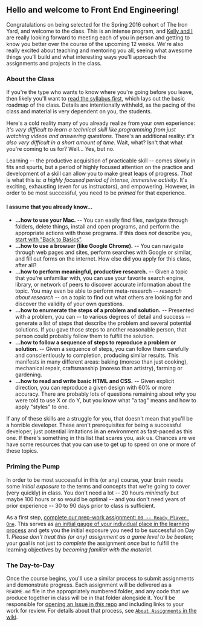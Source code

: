 ## Hello and welcome to Front End Engineering!

Congratulations on being selected for the Spring 2016 cohort of The Iron Yard, and welcome to the class. This is an intense program, and [Kelly and I](//github.com/TIY-Durham/2016-SPRING-FEE/wiki/Syllabus#your-instructors) are really looking forward to meeting each of you in person and getting to know you better over the course of the upcoming 12 weeks. We're also really excited about teaching and mentoring you all, seeing what awesome things you'll build and what interesting ways you'll approach the assignments and projects in the class.

### About the Class

If you're the type who wants to know where you're going before you leave, then likely you'll want to [read the syllabus first](//github.com/TIY-Durham/2016-SPRING-FEE/wiki/Syllabus), which lays out the basic roadmap of the class. Details are intentionally withheld, as the pacing of the class and material is very dependent on you, the students.

Here's a cold reality many of you already realize from your own experience: _it's very difficult to learn a technical skill like programming from just watching videos and answering questions_. There's an additional reality: _it's also very difficult in a short amount of time_. Wait, what? Isn't that what you're coming to us for? Well... Yes, but no.

Learning -- the productive acquisition of practicable skill -- comes slowly in fits and spurts, but a period of highly focused attention on the practice and development of a skill can allow you to make great leaps of progress. _That_ is what this is: _a highly focused period of intense, immersive activity_. It's exciting, exhausting (even for us instructors), and empowering. However, in order to be most successful, you need to be _primed_ for that experience.

#### I assume that you already know...

* **...how to use your Mac.** -- You can easily find files, navigate through folders, delete things, install and open programs, and perform the appropriate actions with those programs. If this does _not_ describe you, [start with "Back to Basics"](//github.com/TIY-Durham/2016-SPRING-FEE/wiki/Back-to-Basics).
* **...how to use a browser (like Google Chrome).** -- You can navigate through web pages and sites, perform searches with Google or similar, and fill out forms on the internet. How else did you apply for this class, after all?
* **...how to perform meaningful, productive research.** -- Given a topic that you're unfamiliar with, you can use your favorite search engine, library, or network of peers to discover accurate information about the topic. You may even be able to perform meta-research -- _research about research_ -- on a topic to find out what others are looking for and discover the validity of your own questions.
* **...how to enumerate the steps of a problem and solution.** -- Presented with a problem, you can -- to various degrees of detail and success -- generate a list of steps that describe the problem and several potential solutions. If you gave those steps to another reasonable person, that person could probably follow them to fulfill the solution.
* **...how to follow a sequence of steps to reproduce a problem or solution.** -- Given a sequence of steps, you can follow them carefully and conscientiously to completion, producing similar results. This manifests in many different areas: baking (moreso than just cooking), mechanical repair, craftsmanship (moreso than artistry), farming or gardening.
* **...how to read and write basic HTML and CSS.** -- Given explicit direction, you can reproduce a given design with 60% or more accuracy. There are probably lots of questions remaining about _why_ you were told to use X or do Y, but you know what "a tag" means and how to apply "styles" to one.

If any of these skills are a struggle for you, that doesn't mean that you'll be a horrible developer. These aren't prerequisites for being a successful developer, just potential limitations in an environment as fast-paced as this one. If there's something in this list that scares you, ask us. Chances are we have some resources that you can use to get up to speed on one or more of these topics.

### Priming the Pump

In order to be most successful in this (or any) course, your brain needs some _initial exposure_ to the terms and concepts that we're going to cover (very quickly) in class. You don't need a lot -- 20 hours _minimally_ but maybe 100 hours or so would be optimal -- and you don't need years of prior experience -- 30 to 90 days prior to class is sufficient.

As a first step, [complete our prep-work assignment: `00 -- Ready Player One`](00--Ready-Player-One/README.md). This serves as [an initial gauge of your individual place in the learning process](https://en.wikipedia.org/wiki/Formative_assessment) and gets you the initial exposure you need to be successful on Day 1. _Please don't treat this (or any) assignment as a game level to be beaten_; your goal is not just to _complete_ the assignment _once_ but to fulfill the learning objectives by _becoming familiar with the material_.

### The Day-to-Day

Once the course begins, you'll use a similar process to submit assignments and demonstrate progress. Each assignment will be delivered as a `README.md` file in the appropriately numbered folder, and any code that we produce together in class will be in that folder alongside it. You'll be responsible for [opening an Issue in _this_ repo](//github.com/TIY-Durham/2016-SPRING-FEE/issues/new) and including links to your work for review. For details about that process, see [`About Assignments` in the wiki](//github.com/TIY-Durham/2016-SPRING-FEE/wiki/About-Assignments).
